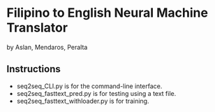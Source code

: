 # Filipino to English Neural Machine Translator

by Aslan, Mendaros, Peralta

## Instructions
* seq2seq_CLI.py is for the command-line interface.
* seq2seq_fasttext_pred.py is for testing using a text file.
* seq2seq_fasttext_withloader.py is for training.
